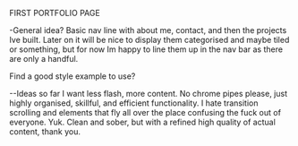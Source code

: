 FIRST PORTFOLIO PAGE

-General idea?
Basic nav line with about me, contact, and then the projects Ive built. Later on it will be nice to display them categorised and maybe tiled or something, but for now Im happy to line them up in the nav bar as there are only a handful.

Find a good style example to use?


--Ideas so far
I want less flash, more content. No chrome pipes please, just highly organised, skillful, and efficient functionality. I hate transition scrolling and elements that fly all over the place confusing the fuck out of everyone. Yuk. Clean and sober, but with a refined high quality of actual content, thank you.

